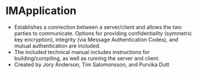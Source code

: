 # IMApplication
* Establishes a connection between a server/client and allows the two parties to communicate. Options for providing confidentiality (symmetric key encryption), integrity (via Message Authentication Codes), and mutual authentication are included.
* The included technical manual includes instructions for building/compiling, as well as running the server and client.
* Created by Jory Anderson, Tim Salomonsson, and Purvika Dutt